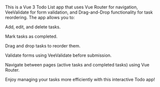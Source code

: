 This is a Vue 3 Todo List app that uses Vue Router for navigation, VeeValidate for form validation, and Drag-and-Drop functionality for task reordering. The app allows you to:

Add, edit, and delete tasks.

Mark tasks as completed.

Drag and drop tasks to reorder them.

Validate forms using VeeValidate before submission.

Navigate between pages (active tasks and completed tasks) using Vue Router.

Enjoy managing your tasks more efficiently with this interactive Todo app!
